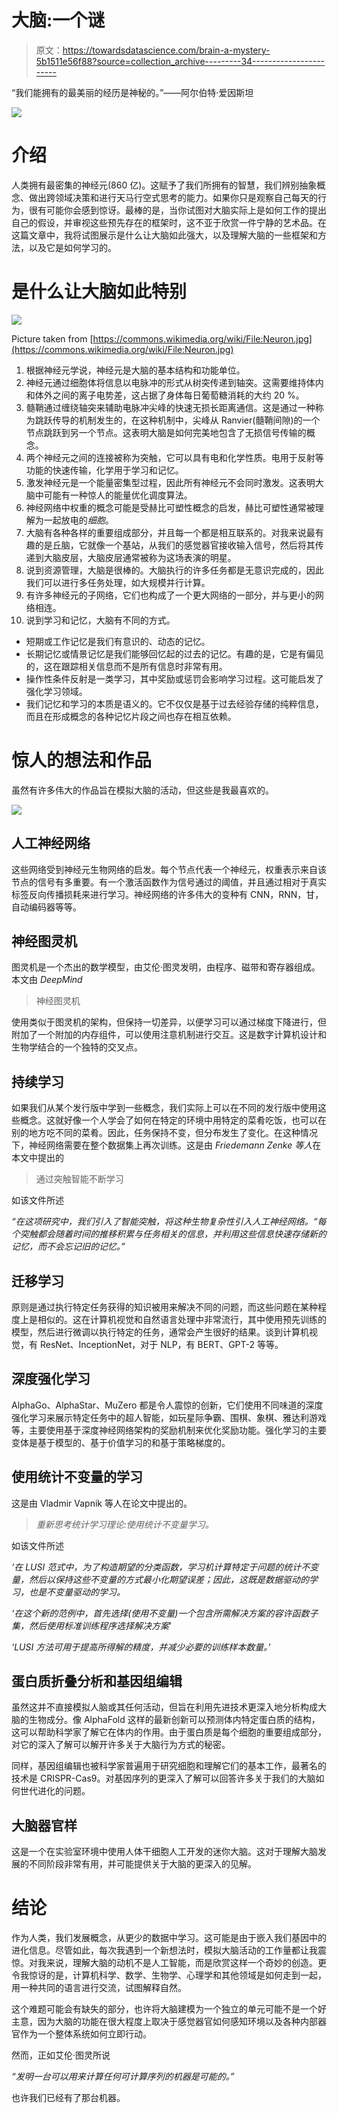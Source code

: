 # 大脑:一个谜

> 原文：<https://towardsdatascience.com/brain-a-mystery-5b1511e56f88?source=collection_archive---------34----------------------->

“我们能拥有的最美丽的经历是神秘的。”——阿尔伯特·爱因斯坦

![](img/5fed917cb6bb53ee3f62778fd5cfa644.png)

# 介绍

人类拥有最密集的神经元(860 亿)。这赋予了我们所拥有的智慧，我们辨别抽象概念、做出跨领域决策和进行天马行空式思考的能力。如果你只是观察自己每天的行为，很有可能你会感到惊讶。最棒的是，当你试图对大脑实际上是如何工作的提出自己的假设，并审视这些预先存在的框架时，这不亚于欣赏一件宁静的艺术品。在这篇文章中，我将试图展示是什么让大脑如此强大，以及理解大脑的一些框架和方法，以及它是如何学习的。

# 是什么让大脑如此特别

![](img/583b0022ddf85cbbfee5a589be2e7eee.png)

Picture taken from [https://commons.wikimedia.org/wiki/File:Neuron.jpg](https://commons.wikimedia.org/wiki/File:Neuron.jpg)

1.  根据神经元学说，神经元是大脑的基本结构和功能单位。
2.  神经元通过细胞体将信息以电脉冲的形式从树突传递到轴突。这需要维持体内和体外之间的离子电势差，这占据了身体每日葡萄糖消耗的大约 20 %。
3.  髓鞘通过缠绕轴突来辅助电脉冲尖峰的快速无损长距离通信。这是通过一种称为跳跃传导的机制发生的，在这种机制中，尖峰从 Ranvier(髓鞘间隙)的一个节点跳跃到另一个节点。这表明大脑是如何完美地包含了无损信号传输的概念。
4.  两个神经元之间的连接被称为突触，它可以具有电和化学性质。电用于反射等功能的快速传输，化学用于学习和记忆。
5.  激发神经元是一个能量密集型过程，因此所有神经元不会同时激发。这表明大脑中可能有一种惊人的能量优化调度算法。
6.  神经网络中权重的概念可能是受赫比可塑性概念的启发，赫比可塑性通常被理解为一起放电的*细胞*。
7.  大脑有各种各样的重要组成部分，并且每一个都是相互联系的。对我来说最有趣的是丘脑，它就像一个基站，从我们的感觉器官接收输入信号，然后将其传递到大脑皮层，大脑皮层通常被称为这场表演的明星。
8.  说到资源管理，大脑是很棒的。大脑执行的许多任务都是无意识完成的，因此我们可以进行多任务处理，如大规模并行计算。
9.  有许多神经元的子网络，它们也构成了一个更大网络的一部分，并与更小的网络相连。
10.  说到学习和记忆，大脑有不同的方式。

*   短期或工作记忆是我们有意识的、动态的记忆。
*   长期记忆或情景记忆是我们能够回忆起的过去的记忆。有趣的是，它是有偏见的，这在跟踪相关信息而不是所有信息时非常有用。
*   操作性条件反射是一类学习，其中奖励或惩罚会影响学习过程。这可能启发了强化学习领域。
*   我们记忆和学习的本质是语义的。它不仅仅是基于过去经验存储的纯粹信息，而且在形成概念的各种记忆片段之间也存在相互依赖。

# 惊人的想法和作品

虽然有许多伟大的作品旨在模拟大脑的活动，但这些是我最喜欢的。

![](img/29aa88fd97aa9f41139329dc5d3686bc.png)

## 人工神经网络

这些网络受到神经元生物网络的启发。每个节点代表一个神经元，权重表示来自该节点的信号有多重要。有一个激活函数作为信号通过的阈值，并且通过相对于真实标签反向传播损耗来进行学习。神经网络的许多伟大的变种有 CNN，RNN，甘，自动编码器等等。

## 神经图灵机

图灵机是一个杰出的数学模型，由艾伦·图灵发明，由程序、磁带和寄存器组成。本文由 *DeepMind*

> 神经图灵机

使用类似于图灵机的架构，但保持一切差异，以便学习可以通过梯度下降进行，但附加了一个附加的内存组件，可以使用注意机制进行交互。这是数字计算机设计和生物学结合的一个独特的交叉点。

## 持续学习

如果我们从某个发行版中学到一些概念，我们实际上可以在不同的发行版中使用这些概念。这就好像一个人学会了如何在特定的环境中用特定的菜肴吃饭，也可以在别的地方吃不同的菜肴。因此，任务保持不变，但分布发生了变化。在这种情况下，神经网络需要在整个数据集上再次训练。这是由 *Friedemann Zenke 等人*在本文中提出的

> 通过突触智能不断学习

如该文件所述

*“在这项研究中，我们引入了智能突触，将这种生物复杂性引入人工神经网络。“每个突触都会随着时间的推移积累与任务相关的信息，并利用这些信息快速存储新的记忆，而不会忘记旧的记忆。”*

## 迁移学习

原则是通过执行特定任务获得的知识被用来解决不同的问题，而这些问题在某种程度上是相似的。这在计算机视觉和自然语言处理中非常流行，其中使用预先训练的模型，然后进行微调以执行特定的任务，通常会产生很好的结果。谈到计算机视觉，有 ResNet、InceptionNet，对于 NLP，有 BERT、GPT-2 等等。

## 深度强化学习

AlphaGo、AlphaStar、MuZero 都是令人震惊的创新，它们使用不同味道的深度强化学习来展示特定任务中的超人智能，如玩星际争霸、围棋、象棋、雅达利游戏等，主要使用基于深度神经网络架构的奖励机制来优化奖励功能。强化学习的主要变体是基于模型的、基于价值学习的和基于策略梯度的。

## 使用统计不变量的学习

这是由 Vladmir Vapnik 等人在论文中提出的。

> *重新思考统计学习理论:使用统计不变量学习。*

如该文件所述

*‘在 LUSI 范式中，为了构造期望的分类函数，学习机计算特定于问题的统计不变量，然后以保持这些不变量的方式最小化期望误差；因此，这既是数据驱动的学习，也是不变量驱动的学习。*

*‘在这个新的范例中，首先选择(使用不变量)一个包含所需解决方案的容许函数子集，然后使用标准训练程序选择解决方案*’

*‘LUSI 方法可用于提高所得解的精度，并减少必要的训练样本数量。’*

## 蛋白质折叠分析和基因组编辑

虽然这并不直接模拟人脑或其任何活动，但旨在利用先进技术更深入地分析构成大脑的生物成分。像 AlphaFold 这样的最新创新可以预测体内特定蛋白质的结构，这可以帮助科学家了解它在体内的作用。由于蛋白质是每个细胞的重要组成部分，对它的深入了解可以解开许多关于大脑行为方式的秘密。

同样，基因组编辑也被科学家普遍用于研究细胞和理解它们的基本工作，最著名的技术是 CRISPR-Cas9。对基因序列的更深入了解可以回答许多关于我们的大脑如何世代进化的问题。

## 大脑器官样

这是一个在实验室环境中使用人体干细胞人工开发的迷你大脑。这对于理解大脑发展的不同阶段非常有用，并可能提供关于大脑的更深入的见解。

# 结论

作为人类，我们发展概念，从更少的数据中学习。这可能是由于嵌入我们基因中的进化信息。尽管如此，每次我遇到一个新想法时，模拟大脑活动的工作量都让我震惊。对我来说，理解大脑的动机不是人工智能，而是欣赏这样一个奇妙的创造。更令我惊讶的是，计算机科学、数学、生物学、心理学和其他领域是如何走到一起，用一种共同的语言进行交流，试图解释自然。

这个难题可能会有缺失的部分，也许将大脑建模为一个独立的单元可能不是一个好主意，因为大脑的功能在很大程度上取决于感觉器官如何感知环境以及各种内部器官作为一个整体系统如何立即行动。

然而，正如艾伦·图灵所说

*“发明一台可以用来计算任何可计算序列的机器是可能的。”*

也许我们已经有了那台机器。